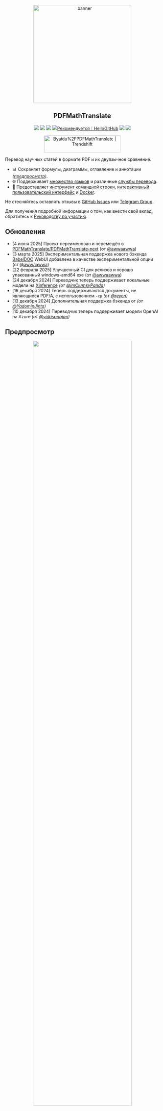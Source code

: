 <div align="center">

<img src="./docs/images/banner.png" width="320px"  alt="banner"/>

<h2 id="заголовок">PDFMathTranslate</h2>

<p>
  <!-- PyPI -->
  <a href="https://pypi.org/project/pdf2zh-next/">
    <img src="https://img.shields.io/pypi/v/pdf2zh-next"></a>
  <a href="https://pepy.tech/projects/pdf2zh-next">
    <img src="https://static.pepy.tech/badge/pdf2zh-next"></a>
  <a href="https://hub.docker.com/repository/docker/awwaawwa/pdfmathtranslate-next/tags">
    <img src="https://img.shields.io/docker/pulls/awwaawwa/pdfmathtranslate-next"></a>
  <a href="https://hellogithub.com/repository/8ec2cfd3ef744762bf531232fa32bc47" target="_blank"><img src="https://api.hellogithub.com/v1/widgets/recommend.svg?rid=8ec2cfd3ef744762bf531232fa32bc47&claim_uid=JQ0yfeBNjaTuqDU&theme=small" alt="Рекомендуется｜HelloGitHub" /></a>
  <!-- <a href="https://gitcode.com/PDFMathTranslate/PDFMathTranslate-next/overview">
    <img src="https://gitcode.com/PDFMathTranslate/PDFMathTranslate-next/star/badge.svg"></a> -->
  <!-- <a href="https://huggingface.co/spaces/reycn/PDFMathTranslate-Docker">
    <img src="https://img.shields.io/badge/%F0%9F%A4%97-Online%20Demo-FF9E0D"></a> -->
  <!-- <a href="https://www.modelscope.cn/studios/AI-ModelScope/PDFMathTranslate"> -->
    <!-- <img src="https://img.shields.io/badge/ModelScope-Demo-blue"></a> -->
  <!-- <a href="https://github.com/PDFMathTranslate/PDFMathTranslate-next/pulls">
    <img src="https://img.shields.io/badge/contributions-welcome-green"></a> -->
  <a href="https://t.me/+Z9_SgnxmsmA5NzBl">
    <img src="https://img.shields.io/badge/Telegram-2CA5E0?style=flat-squeare&logo=telegram&logoColor=white"></a>
  <!-- License -->
  <a href="./LICENSE">
    <img src="https://img.shields.io/github/license/PDFMathTranslate/PDFMathTranslate-next"></a>
</p>

<a href="https://trendshift.io/repositories/12424" target="_blank"><img src="https://trendshift.io/api/badge/repositories/12424" alt="Byaidu%2FPDFMathTranslate | Trendshift" style="width: 250px; height: 55px;" width="250" height="55"/></a>

</div>

Перевод научных статей в формате PDF и их двуязычное сравнение.

- 📊 Сохраняет формулы, диаграммы, оглавление и аннотации _([предпросмотр](#предпросмотр))_.
- 🌐 Поддерживает [множество языков](https://pdf2zh-next.com/supported_languages.html) и различные [службы перевода](https://pdf2zh-next.com/advanced/Documentation-of-Translation-Services.html).
- 🤖 Предоставляет [инструмент командной строки](https://pdf2zh-next.com/getting-started/USAGE_commandline.html), [интерактивный пользовательский интерфейс](https://pdf2zh-next.com/getting-started/USAGE_webui.html) и [Docker](https://pdf2zh-next.com/getting-started/INSTALLATION_docker.html).

Не стесняйтесь оставлять отзывы в [GitHub Issues](https://github.com/PDFMathTranslate/PDFMathTranslate-next/issues) или [Telegram Group](https://t.me/+Z9_SgnxmsmA5NzBl).

Для получения подробной информации о том, как внести свой вклад, обратитесь к [Руководству по участию](https://pdf2zh-next.com/community/Contribution-Guide.html).

<h2 id="updates">Обновления</h2>

- [4 июня 2025] Проект переименован и перемещён в [PDFMathTranslate/PDFMathTranslate-next](https://github.com/PDFMathTranslate/PDFMathTranslate-next) (от [@awwaawwa](https://github.com/awwaawwa))
- [3 марта 2025] Экспериментальная поддержка нового бэкенда [BabelDOC](https://github.com/funstory-ai/BabelDOC) WebUI добавлена в качестве экспериментальной опции (от [@awwaawwa](https://github.com/awwaawwa))
- [22 февраля 2025] Улучшенный CI для релизов и хорошо упакованный windows-amd64 exe (от [@awwaawwa](https://github.com/awwaawwa))
- [24 декабря 2024] Переводчик теперь поддерживает локальные модели на [Xinference](https://github.com/xorbitsai/inference) _(от [@imClumsyPanda](https://github.com/imClumsyPanda))_
- [19 декабря 2024] Теперь поддерживаются документы, не являющиеся PDF/A, с использованием `-cp` _(от [@reycn](https://github.com/reycn))_
- [13 декабря 2024] Дополнительная поддержка бэкенда от _(от [@YadominJinta](https://github.com/YadominJinta))_
- [10 декабря 2024] Переводчик теперь поддерживает модели OpenAI на Azure _(от [@yidasanqian](https://github.com/yidasanqian))_

<h2 id="предпросмотр">Предпросмотр</h2>

<div align="center">
<!-- <img src="./docs/images/preview.gif" width="80%"  alt="preview"/> -->
<img src="https://s.immersivetranslate.com/assets/r2-uploads/images/babeldoc-preview.png" width="80%"/>
</div>

<h2 id="demo">Онлайн-сервис 🌟</h2>

> [!NOTE]
>
> pdf2zh 2.0 в настоящее время не предоставляет онлайн-демонстрацию

Вы можете попробовать наше приложение, используя любую из следующих демонстрационных версий:

- [v1.x Бесплатный публичный сервис](https://pdf2zh.com/) доступен онлайн без установки _(рекомендуется)_.
- [Immersive Translate - BabelDOC](https://app.immersivetranslate.com/babel-doc/) 1000 бесплатных страниц в месяц. _(рекомендуется)_
<!-- - [Demo hosted on HuggingFace](https://huggingface.co/spaces/reycn/PDFMathTranslate-Docker)
- [Demo hosted on ModelScope](https://www.modelscope.cn/studios/AI-ModelScope/PDFMathTranslate) without installation. -->

Обратите внимание, что вычислительные ресурсы демо-версии ограничены, поэтому, пожалуйста, избегайте их злоупотребления.

<h2 id="install">Установка и использование</h2>

### Установка

1. [**Windows EXE**](https://pdf2zh-next.com/getting-started/INSTALLATION_winexe.html) <small>Рекомендуется для Windows</small>  
2. [**Docker**](https://pdf2zh-next.com/getting-started/INSTALLATION_docker.html) <small>Рекомендуется для Linux</small>  
3. [**uv** (менеджер пакетов Python)](https://pdf2zh-next.com/getting-started/INSTALLATION_uv.html) <small>Рекомендуется для macOS</small>

---

### Использование

1. [Использование **WebUI**](https://pdf2zh-next.com/getting-started/USAGE_webui.html)  
2. [Использование **Zotero Plugin**](https://github.com/guaguastandup/zotero-pdf2zh) (Сторонняя программа)  
3. [Использование **Commandline**](https://pdf2zh-next.com/getting-started/USAGE_commandline.html)

Для различных случаев использования мы предоставляем различные методы работы с нашей программой. Подробнее можно узнать на [этой странице](./getting-started/getting-started.md).

<h2 id="usage">Расширенные параметры</h2>

Для подробных объяснений обратитесь к нашему документу о [Расширенном использовании](https://pdf2zh-next.com/advanced/advanced.html), где представлен полный список каждого параметра.

<h2 id="downstream">Вторичная разработка (API)</h2>

> [!NOTE]
>
> В настоящее время соответствующая документация не предоставлена. Она будет дополнена позже. Пожалуйста, ожидайте терпеливо.


<!-- For downstream applications, please refer to our document about [API Details](./docs/APIS.md) for futher information about:

- [Python API](./docs/APIS.md#api-python), how to use the program in other Python programs
- [HTTP API](./docs/APIS.md#api-http), how to communicate with a server with the program installed -->

<h2 id="langcode">Код языка</h2>

Если вы не знаете, какой код использовать для перевода на нужный вам язык, ознакомьтесь с [этой документацией](https://pdf2zh-next.com/advanced/Language-Codes.html)

<!-- 
<h2 id="todo">TODOs</h2>

- [ ] Parse layout with DocLayNet based models, [PaddleX](https://github.com/PaddlePaddle/PaddleX/blob/17cc27ac3842e7880ca4aad92358d3ef8555429a/paddlex/repo_apis/PaddleDetection_api/object_det/official_categories.py#L81), [PaperMage](https://github.com/allenai/papermage/blob/9cd4bb48cbedab45d0f7a455711438f1632abebe/README.md?plain=1#L102), [SAM2](https://github.com/facebookresearch/sam2)

- [ ] Fix page rotation, table of contents, format of lists

- [ ] Fix pixel formula in old papers

- [ ] Async retry except KeyboardInterrupt

- [ ] Knuth–Plass algorithm for western languages

- [ ] Support non-PDF/A files

- [ ] Plugins of [Zotero](https://github.com/zotero/zotero) and [Obsidian](https://github.com/obsidianmd/obsidian-releases) -->

<h2 id="благодарности">Благодарности</h2>

- [Immersive Translation](https://immersivetranslate.com) предоставляет ежемесячные коды активации Pro-подписки для активных участников этого проекта. Подробности см. в: [CONTRIBUTOR_REWARD.md](https://github.com/funstory-ai/BabelDOC/blob/main/docs/CONTRIBUTOR_REWARD.md)

- [SiliconFlow](https://siliconflow.cn) предоставляет бесплатный сервис перевода для этого проекта, работающий на основе больших языковых моделей (LLM).

- Версия 1.x: [Byaidu/PDFMathTranslate](https://github.com/Byaidu/PDFMathTranslate)


- Бэкенд: [BabelDOC](https://github.com/funstory-ai/BabelDOC)

- Библиотека для PDF: [PyMuPDF](https://github.com/pymupdf/PyMuPDF)

- Парсинг PDF: [Pdfminer.six](https://github.com/pdfminer/pdfminer.six)

- Просмотр PDF: [Gradio PDF](https://github.com/freddyaboulton/gradio-pdf)

- Анализ структуры: [DocLayout-YOLO](https://github.com/opendatalab/DocLayout-YOLO)

- Стандарты PDF: [PDF Explained](https://zxyle.github.io/PDF-Explained/), [PDF Cheat Sheets](https://pdfa.org/resource/pdf-cheat-sheets/)

- Многоязычные шрифты: см. [BabelDOC-Assets](https://github.com/funstory-ai/BabelDOC-Assets)

- [Asynchronize](https://github.com/multimeric/Asynchronize/tree/master?tab=readme-ov-file)

- [Логирование с Rich и multiprocessing](https://github.com/SebastianGrans/Rich-multiprocess-logging/tree/main)

- Локализация документации с помощью Weblate: [Weblate](https://weblate.org/)

<h2 id="conduct">Перед отправкой вашего кода</h2>

Мы приветствуем активное участие участников, чтобы сделать pdf2zh лучше. Прежде чем вы будете готовы отправить свой код, пожалуйста, ознакомьтесь с нашим [Кодексом поведения](https://pdf2zh-next.com/community/CODE_OF_CONDUCT.html) и [Руководством по вкладу](https://pdf2zh-next.com/community/Contribution-Guide.html).

<h2 id="contrib">Участники</h2>

<a href="https://github.com/PDFMathTranslate/PDFMathTranslate-next/graphs/contributors">
  <img src="https://opencollective.com/PDFMathTranslate/contributors.svg?width=890&button=false" />
</a>

![Alt](https://repobeats.axiom.co/api/embed/45529651750579e099960950f757449a410477ad.svg "Repobeats analytics image")

<h2 id="star_hist">История звезд</h2>

<a href="https://star-history.com/#PDFMathTranslate/PDFMathTranslate-next&Date">
 <picture>
   <source media="(prefers-color-scheme: dark)" srcset="https://api.star-history.com/svg?repos=PDFMathTranslate/PDFMathTranslate-next&type=Date&theme=dark" />
   <source media="(prefers-color-scheme: light)" srcset="https://api.star-history.com/svg?repos=PDFMathTranslate/PDFMathTranslate-next&type=Date" />
   <img alt="Star History Chart" src="https://api.star-history.com/svg?repos=PDFMathTranslate/PDFMathTranslate-next&type=Date"/>
 </picture>
</a>

<div align="right"> 
<h6><small>Часть содержимого этой страницы была переведена GPT и может содержать ошибки.</small></h6>